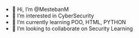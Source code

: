 - 👋 Hi, I’m @MestebanM
- 👀 I’m interested in CyberSecurity
- 🌱 I’m currently learning POO, HTML, PYTHON
- 💞️ I’m looking to collaborate on Security Learning
